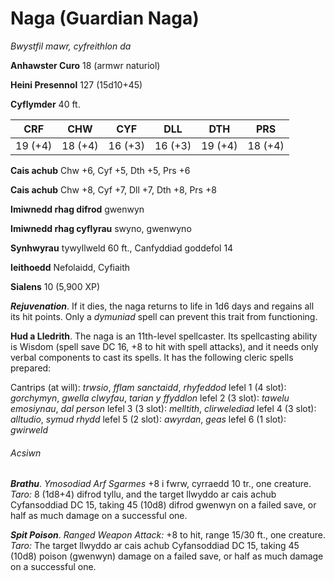 # Naga (Guardian Naga)

*Bwystfil mawr, cyfreithlon da*

**Anhawster Curo** 18 (armwr naturiol)

**Heini Presennol** 127 (15d10+45)

**Cyflymder** 40 ft.

| CRF     | CHW     | CYF     | DLL     | DTH     | PRS     |
|---------|---------|---------|---------|---------|---------|
| 19 (+4) | 18 (+4) | 16 (+3) | 16 (+3) | 19 (+4) | 18 (+4) |

**Cais achub** Chw +6, Cyf +5, Dth +5, Prs +6

**Cais achub** Chw +8, Cyf +7, Dll +7, Dth +8, Prs +8

**Imiwnedd rhag difrod** gwenwyn

**Imiwnedd rhag cyflyrau** swyno, gwenwyno

**Synhwyrau** tywyllweld 60 ft., Canfyddiad goddefol 14

**Ieithoedd** Nefolaidd, Cyfiaith

**Sialens** 10 (5,900 XP)

***Rejuvenation***. If it dies, the naga returns to life in 1d6 days and regains all its hit points. Only a *dymuniad* spell can prevent this trait from functioning.

**Hud a Lledrith**. The naga is an 11th-level spellcaster. Its spellcasting ability is Wisdom (spell save DC 16, +8 to hit with spell attacks), and it needs only verbal components to cast its spells. It has the following cleric spells prepared:

Cantrips (at will): *trwsio*, *fflam sanctaidd*, *rhyfeddod*
lefel 1 (4 slot): *gorchymyn*, *gwella clwyfau*, *tarian y ffyddlon*
lefel 2 (3 slot): *tawelu emosiynau*, *dal person*
lefel 3 (3 slot): *melltith*, *clirwelediad*
lefel 4 (3 slot): *alltudio*, *symud rhydd*
lefel 5 (2 slot): *awyrdan*, *geas*
lefel 6 (1 slot): *gwirweld*

###### Acsiwn

***Brathu***. *Ymosodiad Arf Sgarmes* +8 i fwrw, cyrraedd 10 tr., one creature. *Taro:* 8 (1d8+4) difrod tyllu, and the target llwyddo ar cais achub Cyfansoddiad DC 15, taking 45 (10d8) difrod gwenwyn on a failed save, or half as much damage on a successful one.

***Spit Poison***. *Ranged Weapon Attack:* +8 to hit, range 15/30 ft., one creature. *Taro:* The target llwyddo ar cais achub Cyfansoddiad DC 15, taking 45 (10d8) poison (gwenwyn) damage on a failed save, or half as much damage on a successful one.